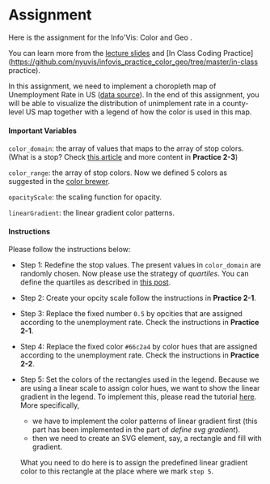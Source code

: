 # Assignment

Here is the assignment for the Info'Vis: Color and Geo .

You can learn more from the [lecture slides](https://docs.google.com/presentation/d/1cKYRVT2eHdbc0HXdVBpt8FZa5ZJ47xnk8bcYWDQWQ6I/edit?usp=sharing) and [In Class Coding Practice](https://github.com/nyuvis/infovis_practice_color_geo/tree/master/in-class practice).

In this assignment, we need to implement a choropleth map of Unemployment Rate in US ([data source](https://blog.datawrapper.de/how-to-choose-a-color-palette-for-choropleth-maps/)).  In the end of this assignment, you will be able to visualize the distribution of unimplement rate in a county-level US map together with a legend of how the color is used in this map.

#### Important Variables

`color_domain`: the array of values that maps to the array of stop colors. (What is a stop? Check [this article](https://blog.datawrapper.de/how-to-choose-a-color-palette-for-choropleth-maps/) and more content in **Practice 2-3**)

`color_range`: the array of stop colors. Now we defined 5 colors as suggested in the [color brewer](http://colorbrewer2.org/#type=sequential&scheme=YlGn&n=5).

`opacityScale`: the scaling function for opacity.

`linearGradient`: the linear gradient color patterns.

#### Instructions

Please follow the instructions below:

* Step 1: Redefine the stop values. The present values in `color_domain`  are randomly chosen. Now please use the strategy of *quartiles*. You can define the quartiles as described in [this post](https://www.geeksforgeeks.org/d3-js-d3-quantile-function/). 

* Step 2: Create your opcity scale follow the instructions in **Practice 2-1**.

* Step 3: Replace the fixed number `0.5` by opcities that are assigned according to the unemployment rate. Check the instructions in **Practice 2-1**.

* Step 4: Replace the fixed color `#66c2a4` by color hues that are assigned according to the unemployment rate. Check the instructions in **Practice 2-2**.

* Step 5: Set the colors of the rectangles used in the legend. Because we are using a linear scale to assign color hues, we want to show the linear gradient in the legend. To implement this, please read the tutorial [here](https://www.visualcinnamon.com/2016/05/smooth-color-legend-d3-svg-gradient.html). More specifically,

  * we have to implement the color patterns of linear gradient first (this part has been implemented in the part of *define svg gradient*).
  * then we need to create an SVG element, say, a rectangle and fill with gradient. 

  What you need to do here is to assign the predefined linear gradient color to this rectangle at the place where we mark `step 5`.
